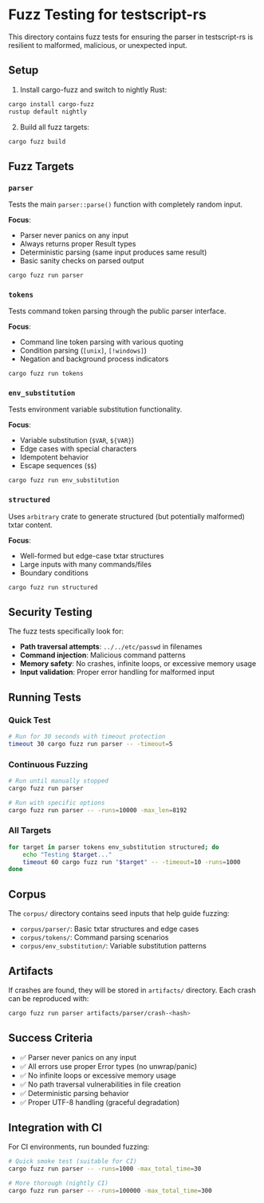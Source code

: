 # Fuzz Testing for testscript-rs

This directory contains fuzz tests for ensuring the parser in testscript-rs is resilient to malformed, malicious, or unexpected input.

## Setup

1. Install cargo-fuzz and switch to nightly Rust:
```bash
cargo install cargo-fuzz
rustup default nightly
```

2. Build all fuzz targets:
```bash
cargo fuzz build
```

## Fuzz Targets

### `parser`
Tests the main `parser::parse()` function with completely random input.

**Focus**: 
- Parser never panics on any input
- Always returns proper Result types
- Deterministic parsing (same input produces same result)
- Basic sanity checks on parsed output

```bash
cargo fuzz run parser
```

### `tokens` 
Tests command token parsing through the public parser interface.

**Focus**:
- Command line token parsing with various quoting
- Condition parsing (`[unix]`, `[!windows]`)
- Negation and background process indicators

```bash
cargo fuzz run tokens
```

### `env_substitution`
Tests environment variable substitution functionality.

**Focus**:
- Variable substitution (`$VAR`, `${VAR}`)
- Edge cases with special characters
- Idempotent behavior
- Escape sequences (`$$`)

```bash
cargo fuzz run env_substitution  
```

### `structured`
Uses `arbitrary` crate to generate structured (but potentially malformed) txtar content.

**Focus**:
- Well-formed but edge-case txtar structures
- Large inputs with many commands/files
- Boundary conditions

```bash
cargo fuzz run structured
```

## Security Testing

The fuzz tests specifically look for:

- **Path traversal attempts**: `../../etc/passwd` in filenames
- **Command injection**: Malicious command patterns
- **Memory safety**: No crashes, infinite loops, or excessive memory usage  
- **Input validation**: Proper error handling for malformed input

## Running Tests

### Quick Test
```bash
# Run for 30 seconds with timeout protection
timeout 30 cargo fuzz run parser -- -timeout=5
```

### Continuous Fuzzing
```bash
# Run until manually stopped
cargo fuzz run parser

# Run with specific options
cargo fuzz run parser -- -runs=10000 -max_len=8192
```

### All Targets
```bash
for target in parser tokens env_substitution structured; do
    echo "Testing $target..."
    timeout 60 cargo fuzz run "$target" -- -timeout=10 -runs=1000
done
```

## Corpus

The `corpus/` directory contains seed inputs that help guide fuzzing:

- `corpus/parser/`: Basic txtar structures and edge cases
- `corpus/tokens/`: Command parsing scenarios
- `corpus/env_substitution/`: Variable substitution patterns

## Artifacts

If crashes are found, they will be stored in `artifacts/` directory. Each crash can be reproduced with:

```bash
cargo fuzz run parser artifacts/parser/crash-<hash>
```

## Success Criteria

- ✅ Parser never panics on any input
- ✅ All errors use proper Error types (no unwrap/panic)
- ✅ No infinite loops or excessive memory usage
- ✅ No path traversal vulnerabilities in file creation
- ✅ Deterministic parsing behavior
- ✅ Proper UTF-8 handling (graceful degradation)

## Integration with CI

For CI environments, run bounded fuzzing:

```bash
# Quick smoke test (suitable for CI)
cargo fuzz run parser -- -runs=1000 -max_total_time=30

# More thorough (nightly CI)  
cargo fuzz run parser -- -runs=100000 -max_total_time=300
```